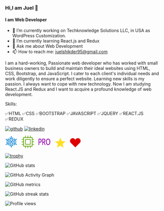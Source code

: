 ### Hi,I am Juel 👋
#### I am Web Developer 

- 🔭 I’m currently working on Techknowledge Solutions LLC, in USA as WordPress Customization.  
- 🌱 I’m currently learning React.js and Redux  
- 💬 Ask me about Web Development  
- 📫 How to reach me: juelshikder95@gmail.com  

I am a hard-working, Passionate web developer who has worked with small business owners to build and maintain their ideal websites using HTML, CSS, Bootstrap, and JavaScript. I cater to each client's individual needs and work diligently to ensure a perfect website. Learning new skills is my passion. I always want to cope with new technology. Now I am studying React.JS and Redux and I want to acquire a profound knowledge of web development. 

Skills: 

✅HTML 
✅CSS
✅BOOTSTRAP
✅JAVASCRIPT 
✅JQUERY
✅REACT.JS
✅REDUX

[<img src='https://cdn.jsdelivr.net/npm/simple-icons@3.0.1/icons/github.svg' alt='github' height='40'>](https://github.com/Juel19)  [<img src='https://cdn.jsdelivr.net/npm/simple-icons@3.0.1/icons/linkedin.svg' alt='linkedin' height='40'>](https://www.linkedin.com/in/https://www.linkedin.com/in/md-juel-shikder-b74ba4200//)  

<a href='https://archiveprogram.github.com/'><img src='https://raw.githubusercontent.com/acervenky/animated-github-badges/master/assets/acbadge.gif' width='40' height='40'></a> <a href='https://docs.github.com/en/developers'><img src='https://raw.githubusercontent.com/acervenky/animated-github-badges/master/assets/devbadge.gif' width='40' height='40'></a> <a href='https://github.com/pricing'><img src='https://raw.githubusercontent.com/acervenky/animated-github-badges/master/assets/pro.gif' width='40' height='40'></a> <a href='https://stars.github.com/'><img src='https://raw.githubusercontent.com/acervenky/animated-github-badges/master/assets/starbadge.gif' width='35' height='35'></a> <a href='https://docs.github.com/en/github/supporting-the-open-source-community-with-github-sponsors'><img src='https://raw.githubusercontent.com/acervenky/animated-github-badges/master/assets/sponsorbadge.gif' width='35' height='35'></a> 

[![trophy](https://github-profile-trophy.vercel.app/?username=Juel19)](https://github.com/ryo-ma/github-profile-trophy)

![GitHub stats](https://github-readme-stats.vercel.app/api?username=Juel19&show_icons=true)  

![GitHub Activity Graph](https://activity-graph.herokuapp.com/graph?username=Juel19)  

![GitHub metrics](https://metrics.lecoq.io/Juel19)  

![GitHub streak stats](https://github-readme-streak-stats.herokuapp.com/?user=Juel19)  

![Profile views](https://gpvc.arturio.dev/Juel19)  
